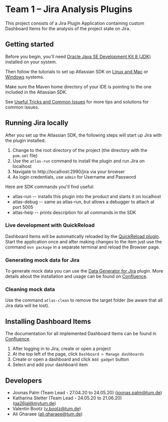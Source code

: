 # Team 1 – Jira Analysis Plugins

This project consists of a Jira Plugin Application containing custom Dashboard Items for the analysis of the project
state on Jira.

## Getting started

Before you begin, you'll need [Oracle Java SE Development Kit 8 (JDK)](http://www.oracle.com/technetwork/java/javase/downloads/jdk8-downloads-2133151.html)
installed on your system.

Then follow the tutorials to set up Atlassian SDK on [Linux and Mac](https://developer.atlassian.com/server/framework/atlassian-sdk/install-the-atlassian-sdk-on-a-linux-or-mac-system/)  or [Windows](https://developer.atlassian.com/server/framework/atlassian-sdk/install-the-atlassian-sdk-on-a-windows-system/)
systems.

Make sure the Maven home directory of your IDE is pointing to the one included in the Atlassian SDK.

See [Useful Tricks and Common Issues](https://iwiki.sse.in.tum.de/x/YQC) for more tips and solutions for common issues.

## Running Jira locally

After you set up the Atlassian SDK, the following steps will start up Jira with the plugin installed:

 1. Change to the root directory of the project (the directory with the `pom.xml` file)
 2. Use the `atlas-run` command to install the plugin and run Jira on localhost
 3. Navigate to http://localhost:2990/jira via your browser
 4. As login credentials, use `admin` for Username and Password

Here are SDK commands you'll find useful:

* atlas-run   -- installs this plugin into the product and starts it on localhost
* atlas-debug -- same as atlas-run, but allows a debugger to attach at port 5005
* atlas-help  -- prints description for all commands in the SDK

### Live development with QuickReload

Dashboard Items will be automatically reloaded by the [QuickReload plugin](https://developer.atlassian.com/server/framework/atlassian-sdk/automatic-plugin-reinstallation-with-quickreload/).
Start the application once and after making changes to the item just use the command `mvn package` in a separate
terminal and reload the Browser page.

### Generating mock data for Jira

To generate mock data you can use the [Data Generator for Jira](https://marketplace.atlassian.com/apps/1210725/data-generator-for-jira) plugin.
More details about the installation and usage can be found on [Confluence](https://iwiki.sse.in.tum.de/x/XACP).

### Cleaning mock data

Use the command `atlas-clean` to remove the target folder (be aware that all Jira data will be lost).

## Installing Dashboard Items

The documentation for all implemented Dashboard Items can be found in [Confluence](https://iwiki.sse.in.tum.de/x/dwCP).

 1. After logging in to Jira, create or open a project
 2. At the top left of the page, click `Dashboard > Manage dashboards`
 3. Create or open a dashboard and click `Add gadget` button
 4. Select and add your dashboard item

## Developers

* Joonas Palm (Team Lead - 27.04.20 to 24.05.20) (joonas.palm@tum.de)
* Katharina Stetter (Team Lead - 24.05.20 to 21.06.20) (ga26jal@mytum.de)
* Valentin Bootz (v.bootz@tum.de)
* Ali Gharaee (ali.gharaee@tum.de)
